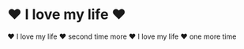 # &hearts; I love my life &hearts; <br>
&hearts; I love my life &hearts; second time more
&hearts; I love my life &hearts; one more time
